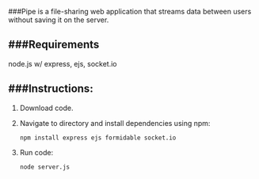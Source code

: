 ###Pipe is a file-sharing web application that streams data between users without saving it on the server.

###Requirements
--
node.js w/ express, ejs, socket.io

###Instructions:
--
1. Download code.

2. Navigate to directory and install dependencies using npm:

	`npm install express ejs formidable socket.io`

3. Run code:

	`node server.js`
